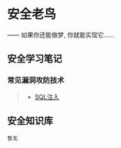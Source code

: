 # 安全老鸟

—— 如果你还能做梦, 你就能实现它……


## 安全学习笔记

### 常见漏洞攻防技术
> * [SQL注入](/sec-learning-notes/vul/sql)

## 安全知识库

    暂无
